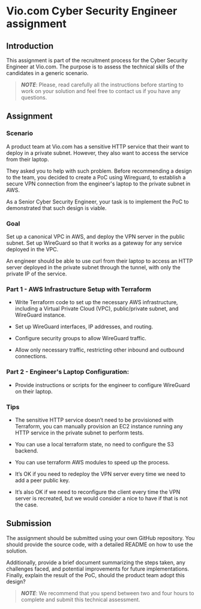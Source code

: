 # Vio.com Cyber Security Engineer assignment

## Introduction

This assignment is part of the recruitment process for the Cyber Security Engineer at Vio.com. The purpose is to assess the technical skills of the candidates in a generic scenario.

> **_NOTE_**: Please, read carefully all the instructions before starting to work on your solution and feel free to contact us if you have any questions.

## Assignment

### Scenario

A product team at Vio.com has a sensitive HTTP service that their want to deploy in a private subnet. However, they also want to access the service from their laptop. 

They asked you to help with such problem. Before recommending a design to the team, you decided to create a PoC using Wireguard, to establish a secure VPN connection from the engineer's laptop to the private subnet in AWS.

As a Senior Cyber Security Engineer, your task is to implement the PoC to demonstrated that such design is viable.

### Goal

Set up a canonical VPC in AWS, and deploy the VPN server in the public subnet. Set up WireGuard so that it works as a gateway for any service deployed in the VPC. 

An engineer should be able to use curl from their laptop to access an HTTP server deployed in the private subnet through the tunnel, with only the private IP of the service.

### Part 1 - AWS Infrastructure Setup with Terraform

- Write Terraform code to set up the necessary AWS infrastructure, including a Virtual Private Cloud (VPC), public/private subnet, and WireGuard instance.

- Set up WireGuard interfaces, IP addresses, and routing.

- Configure security groups to allow WireGuard traffic.

- Allow only necessary traffic, restricting other inbound and outbound connections.

### Part 2 - Engineer's Laptop Configuration:

- Provide instructions or scripts for the engineer to configure WireGuard on their laptop.

### Tips

- The sensitive HTTP service doesn’t need to be provisioned with Terraform, you can manually provision an EC2 instance running any HTTP service in the private subnet to perform tests.

- You can use a local terraform state, no need to configure the S3 backend.

- You can use terraform AWS modules to speed up the process.

- It’s OK if you need to redeploy the VPN server every time we need to add a peer public key.

- It’s also OK if we need to reconfigure the client every time the VPN server is recreated, but we would consider a nice to have if that is not the case.

## Submission

The assignment should be submitted using your own GitHub repository. You should provide the source code, with a detailed README on how to use the solution.

Additionally, provide a brief document summarizing the steps taken, any challenges faced, and potential improvements for future implementations. Finally, explain the result of the PoC, should the product team adopt this design?

> **_NOTE_**: We recommend that you spend between two and four hours to complete and submit this technical assessment.
